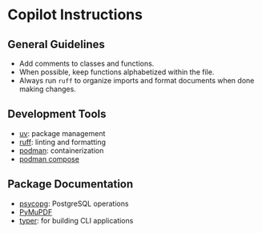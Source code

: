 # Copilot Instructions

## General Guidelines

- Add comments to classes and functions.
- When possible, keep functions alphabetized within the file.
- Always run `ruff` to organize imports and format documents when done making changes.

## Development Tools

- [uv](https://docs.astral.sh/uv/): package management
- [ruff](https://docs.astral.sh/ruff/): linting and formatting
- [podman](https://podman-desktop.io/docs/intro): containerization
- [podman compose](https://podman-desktop.io/docs/compose)

## Package Documentation

- [psycopg](https://www.psycopg.org/psycopg3/docs/): PostgreSQL operations
- [PyMuPDF](https://pymupdf.readthedocs.io/en/latest/index.html)
- [typer](https://typer.tiangolo.com/): for building CLI applications
